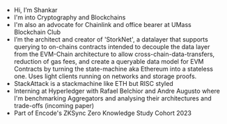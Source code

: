 - Hi, I’m Shankar
- I'm into Cryptography and Blockchains
- I'm also an advocate for Chainlink and office bearer at UMass Blockchain Club
- I’m the architect and creator of 'StorkNet', a datalayer that supports querying to on-chains contracts intended to decouple the data layer from the EVM-Chain architecture to allow cross-chain-data-transfers, reduction of gas fees, and create a queryable data model for EVM Contracts by turning the state-machine aka Ethereum into a stateless one. Uses light clients running on networks and storage proofs. 
- StackAttack is a stackmachine like ETH but RISC styled
- Interning at Hyperledger with Rafael Belchior and Andre Augusto where I'm benchmarking Aggregators and analysing their architectures and trade-offs (incoming paper)
- Part of Encode's ZKSync Zero Knowledge Study Cohort 2023
<!---
shankars99/shankars99 is a ✨ special ✨ repository because its `README.md` (this file) appears on your GitHub profile.
You can click the Preview link to take a look at your changes.
--->
